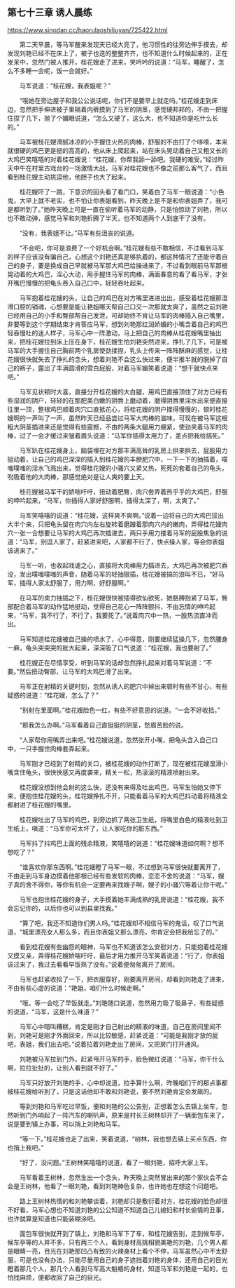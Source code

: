 ## 第七十三章 诱人晨练

https://www.sinodan.cc/haorulaoshiliuyan/725422.html

　　第二天早晨，等马军醒来发现天已经大亮了，他习惯性的往旁边伸手摸去，却发现刘艳已经不在床上了，被子也迭的整整齐齐，也不知道什么时候起来的，正在发呆中，忽然门被人推开，桂花嫂走了进来，笑吟吟的说道：“马军，睡醒了，怎么不多睡一会呢，饭一会就好。”

　　马军说道：“桂花嫂，我表姐呢？”

　　“哦她在旁边屋子和我公公说话呢，你们不是要早上就走吗。”桂花嫂走到床边，忽然把手伸进被子里隔着内裤摸到了马军的阴茎，感觉硬邦邦的，不由一把握住捏了几下，抛了个媚眼说道，“怎么又硬了，这么大，也不知道你是吃什么长的。”

　　马军被桂花嫂滑腻冰凉的小手握住火热的肉棒，舒服的不由打了个哆嗦，本来就很硬的鸡巴更是挺的高高的，他从床上爬起来，站在床头晃动着自己又粗又长的大鸡巴笑嘻嘻的对着桂花嫂说：“桂花嫂，你帮我舔一舔吧。我硬的难受。”经过昨天中午在村里古戏台的一场激情大战，马军对桂花嫂也不像之前那么客气了，而且看到桂花嫂主动挑逗他，他胆子也大了起来。

　　桂花嫂吓了一跳，下意识的回头看了看门口，笑着白了马军一眼说道：“小色鬼，大早上就不老实，也不怕让你表姐看到，昨天晚上是不是和你表姐弄了，我可是都听到了。”她昨天晚上可是一直在偷听着马军的动静，只是怕惊动了刘艳，所以也不敢动弹，感觉马军和刘艳折腾了半天，也不知道两个人到底干了没有。

　　“没有，我表姐不让。”马军有些沮丧的说道。

　　“不会吧，你可是浪费了一个好机会啊。”桂花嫂有些不敢相信，不过看到马军的样子应该没有骗自己，心想这个刘艳还真是够执着的，都这种情况了还能守着自己的身子，要是换成自己早就被马军那大鸡巴给操进来了，不过看到眼前马军那根晃动着的大鸡巴，淫心大动，用手握住马军的肉棒，满面春意的看了看马军，才张开嘴巴慢慢的把龟头吞入自己口中，轻轻吞吐起来。

　　马军抱着桂花嫂的头，让自己的鸡巴在对方嘴里进进出出，感受着桂花嫂那湿滑口腔的销魂，心想要是能让艳姐哪天帮自己口交一次那就太爽了，虽然之前刘艳已经用自己的小手和臀部帮自己发泄，可却始终不肯让马军的肉棒插入自己嘴里，非要等到这个学期结束才肯答应马军，想到刘艳那红润娇媚的小嘴含着自己的鸡巴轻吞慢吐的迷人样子，马军心中一阵激动，马上把自己的肉棒从桂花嫂嘴里抽出来，把桂花嫂拉到床上压在身下，桂花嫂生怕刘艳突然进来，挣扎了几下，可是被马军的大手握住自己胸前两个乳房使劲揉捏，乳头上传来一阵阵酥麻的感觉，让桂花嫂很快就失去了挣扎的念头，想着刘艳不会这么快过来，便半推半就的脱掉了自己的裤子，露出了丰满圆滑的雪白屁股，对着马军媚笑着说道：“想干就快点来吧。”

　　马军见状顿时大喜，直接分开桂花嫂的大白腿，用鸡巴直接顶住了对方已经有些湿润的阴户，轻轻的在那肥美白嫩的阴唇上磨动着，磨得阴唇里淫水出来便直接往里一顶，整根鸡巴顺着肉穴口直抵花心，将桂花嫂的阴户撑得慢慢的，顿时桂花嫂啊的一声叫了一声，虽然昨天已经品尝过马军大肉棒的滋味，可现在被马军这根粗大阴茎插进来还是觉得有些震撼，不由的两条大腿用力绷紧，使劲夹着马军的肉棒，过了一会才缓过来皱着眉头说道：“马军你插得太用力了，差点把我给插死。”

　　马军趴在桂花嫂身上，脑袋埋在对方那丰满高耸的乳房上拱来拱去，屁股用力挺动着，让自己的鸡巴深深的插入到桂花嫂的丰腴肥穴中，一下一下的抽插着，噗嗤噗嗤的淫水飞溅出来，觉得桂花嫂的小骚穴又紧又热，死死的套着自己的龟头，吮吸着他的大肉棒，那感觉绝对是让人爽的要上天。

　　桂花嫂被马军干的娇喘吁吁，扭动着肥臀，肉穴套弄着热乎乎的大鸡巴，舒服的呻吟起来，“马军，你插得人家好舒服啊，插得太深了，啊，太爽了。”

　　马军笑嘻嘻的说道：“桂花嫂，这样爽不爽啊。”说着一边将自己的大鸡巴拔出大半个来，只把龟头留在肉穴内左右旋转着磨蹭着那肉穴内的嫩肉，弄得桂花嫂肉穴一张一合想要让马军的大鸡巴再次插进去，两只手用力搂着马军的屁股焦急的说道：“马军，别逗人家了，赶紧进来吧，人家都不行了，快点操人家，等会你表姐该进来了。”

　　马军一听，也收起戏谑之心，直接将大肉棒用力插进去，大鸡巴再次被肥穴吞没，发出噗嗤噗嗤的声音，随着马军的轻抽狠插，桂花嫂被搞的浪叫不已，“好马军，插得人家太舒服了，用力啊，好舒服啊。”

　　在马军的卖力抽插之下，桂花嫂很快被插得欲仙欲死，她胳膊抱紧了马军，臀部配合着马军的动作猛地挺动，觉得自己花心一阵阵颤抖，不由忘情的呻吟起来，“马军，我不行了，不行了，我要死了。”说着肉穴中一热，一股热流直冲而出。

　　马军知道桂花嫂被自己操的喷水了，心中得意，刚要继续猛操几下，忽然腰身一麻，龟头突突突的胀大起来，深深吸了口气说道：“桂花嫂，我也要射了。”

　　桂花嫂正在尽情享受，听到马军的话却忽然挣扎起来对着马军说道：“不要。”然后扭动臀部，让马军的大鸡巴滑了出来。

　　马军正在射精的关键时刻，忽然从诱人的肥穴中掉出来顿时有些不甘心，有些疑惑的说道：“桂花嫂，怎么了？”

　　“别射在里面啊。”桂花嫂脸色一红，有些不好意思的说道。“一会不好收拾。”

　　“那我怎么办啊。”马军看着自己直挺挺的阴茎，愁眉苦脸的说。

　　“人家帮你用嘴弄出来吧。”桂花嫂说道，忽然张开小嘴，把龟头含入自己口中，一只手握住肉棒套弄起来。

　　马军刚才已经到了射精的关口，被桂花嫂的动作打断了，现在被桂花嫂湿滑小嘴含住龟头，很快快感又再度袭来，精关一松，热滚滚的精液喷射出来。

　　桂花嫂没想到他会射的这么快，还没有来得及吐出鸡巴，马军生怕她又停下来，便抱住桂花嫂的头，桂花嫂挣扎不开，只能看着马军的大鸡巴抖动着将精液全都射进了桂花嫂的嘴里。

　　桂花嫂吐出了马军的鸡巴，到旁边抓了两张卫生纸，将嘴里白色的精液吐到卫生纸上，嗔道：“马军你可太坏了，让人家吃你的脏东西。”

　　马军抖了抖鸡巴上面的残余精液，笑嘻嘻的说道：“桂花嫂味道如何啊？想不想吃了？”

　　“谁喜欢你那东西啊。”桂花嫂瞪了马军一眼，不过想到马军很快就要离开了，不由走到马军身边摸着他那根已经有些发软的肉棒，恋恋不舍的说道：“马军，嫂子真的舍不得你，等你有机会一定要再来找嫂子啊，嫂子的小骚穴等着让你干呢。”

　　马军也抱住桂花嫂的身子，大手摸着她丰满成熟的乳房说道：“桂花嫂，我不会忘记你的，以后你也可以到县里找我。”

　　“算了吧，我还不知道你们男人吗。”桂花嫂却不相信马军的鬼话，叹了口气说道，“城里漂亮女人那么多，而且你表姐又那么漂亮，你肯定会把我给忘了的。”

　　看到桂花嫂有些幽怨的眼神，马军也不知道该怎么安慰对方，只能抱着桂花嫂又摸又亲，弄得桂花嫂娇喘吁吁，最后才用力推开马军笑着说道：“行了，你表姐该过来了，我过去看看早饭熟了没有。”说着便匆匆离开了房间。

　　马军也赶紧收拾了一下，把衣服穿好，刚要离开房间，却看到刘艳走了进来，不由有些心虚的说道：“艳姐，咱们什么时候走啊。”

　　“哦，等一会吃了早饭就走。”刘艳随口说道，忽然用力吸了吸鼻子，有些疑惑的说道，“马军，这是什么味道？”

　　马军心中暗叫糟糕，肯定是刚才自己射出的精液的味道，自己在房间里闻不到，刘艳可是刚才外面回来，所以比较敏感，赶紧说道：“可能是我刚才放的屁吧，表姐，我们出去吧。”说着拉着刘艳走出了房间，又把房门打开通风。

　　刘艳被马军拉到门外，赶紧甩开马军的手，脸色微红说道：“马军，你干什么啊，拉拉扯扯的，让别人看到就不好了。”

　　马军只好放开刘艳的手，心中却说道，拉手算什么啊，昨晚咱们干的那点事都被桂花嫂给听到了，只是这话他却不敢和刘艳说，要不然刘艳肯定会发飙的。

　　等到刘艳和马军吃过早饭，便和刘艳的公公告别，正想着怎么去镇上坐车，忽然听到门外响起了一阵汽车的喇叭声，原来是村长王树林却开了一辆面包车来了，说是要到镇上办事，可以捎上刘艳和马军。

　　“等一下。”桂花嫂也走了出来，笑着说道，“树林，我也想去镇上买点东西，你也捎上我吧。”

　　“好了，没问题。”王树林笑嘻嘻的说道，看了一眼刘艳，招呼大家上车。

　　马军看着王树林，忽然生出一个念头，昨天晚上突然冒出来的那个家伙会不会会是王树林，他看了一眼刘艳，看到刘艳神色复杂，也许她也在想这个问题吧。

　　路上王树林热情的和刘艳攀谈着，刘艳却只是敷衍着对方，桂花嫂的脸色却很不好看，马军心想也不知道刘艳的公公知道不知道自己儿媳妇和村长偷情的丑事，也许就算是知道也只能装糊涂吧。

　　面包车很快就开到了镇上，刘艳和马军下了车，和桂花嫂告别，走到候车亭，候车亭等的人并不多，只有两三个人，看到身材高挑相貌美艳的刘艳，几个男人都是眼睛一亮，目光在刘艳那凹凸有致的火辣身材上看个不停，马军虽然心中不太舒服，可是也没有办法，只能尽量用自己的身子遮挡着刘艳的身体，还用自己的目光瞪着那几个人，那几个人看到马军高大魁梧的身材，知道马军和刘艳是一起的，也怕找麻烦，便都收回了自己的目光。


